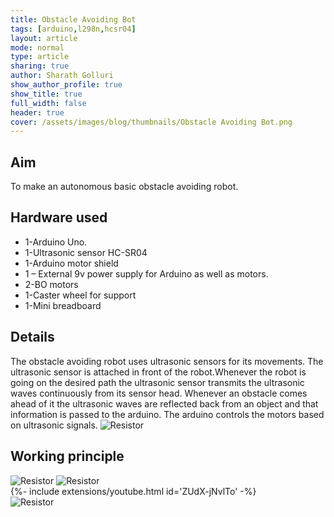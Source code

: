 ```yaml
---
title: Obstacle Avoiding Bot
tags: [arduino,l298n,hcsr04]
layout: article
mode: normal
type: article
sharing: true
author: Sharath Golluri
show_author_profile: true
show_title: true
full_width: false
header: true
cover: /assets/images/blog/thumbnails/Obstacle Avoiding Bot.png
---
```


## Aim
To make an autonomous basic obstacle avoiding robot.

<!--more-->
## Hardware used
-   1-Arduino Uno.
-   1-Ultrasonic sensor HC-SR04
-   1-Arduino motor shield
-   1 – External 9v power supply for Arduino as well as motors.
-   2-BO motors
-   1-Caster wheel for support
-   1-Mini breadboard

## Details
The obstacle avoiding robot uses ultrasonic sensors for its movements. The ultrasonic sensor is attached in front of the robot.Whenever the robot is going on the desired path the ultrasonic sensor transmits the ultrasonic waves continuously from its sensor head. Whenever an obstacle comes ahead of it the ultrasonic waves are reflected back from an object and that information is passed to the arduino. The arduino controls the motors based on ultrasonic signals.
<img src="{{site.baseurl}}/assets/images/blog/Obsctacle-avoiding-bot/3.png" alt="Resistor" width=auto height=auto>


## Working principle

<img src="{{site.baseurl}}/assets/images/blog/Obsctacle-avoiding-bot/1.png" alt="Resistor" width=auto height=auto>

<img src="{{site.baseurl}}/assets/images/blog/Obsctacle-avoiding-bot/2.png" alt="Resistor" width=auto height=auto>

<div>{%- include extensions/youtube.html id='ZUdX-jNvlTo' -%}</div>

<img src="{{site.baseurl}}/assets/images/blog/thumbnails/Obstacle Avoiding Bot.png" alt="Resistor" width=auto height=auto>
